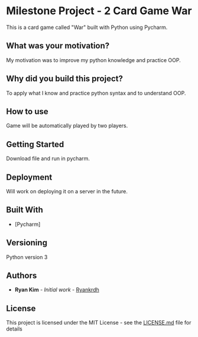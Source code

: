# Milestone Project - 2 Card Game War

This is a card game called "War" built with Python using Pycharm.

## What was your motivation?

My motivation was to improve my python knowledge and practice OOP.

## Why did you build this project?

To apply what I know and practice python syntax and to understand OOP. 

## How to use

Game will be automatically played by two players.

## Getting Started

Download file and run in pycharm.

## Deployment

Will work on deploying it on a server in the future.

## Built With

* [Pycharm]

## Versioning

Python version 3

## Authors

* **Ryan Kim** - *Initial work* - [Ryankrdh](https://github.com/ryankrdh)

## License

This project is licensed under the MIT License - see the [LICENSE.md](LICENSE.md) file for details

